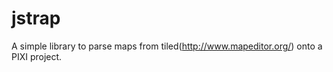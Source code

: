 jstrap
======

A simple library to parse maps from tiled(http://www.mapeditor.org/) onto a PIXI project.